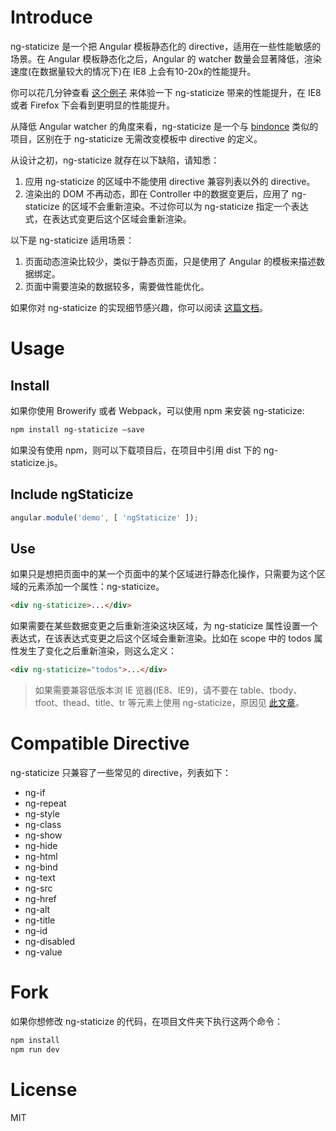 # Introduce

ng-staticize 是一个把 Angular 模板静态化的 directive，适用在一些性能敏感的场景。在 Angular 模板静态化之后，Angular 的 watcher 数量会显著降低，渲染速度(在数据量较大的情况下)在 IE8 上会有10-20x的性能提升。

你可以花几分钟查看 [这个例子](http://elemefe.github.io/ng-staticize/) 来体验一下 ng-staticize 带来的性能提升，在 IE8 或者 Firefox 下会看到更明显的性能提升。

从降低 Angular watcher 的角度来看，ng-staticize 是一个与 [bindonce](https://github.com/Pasvaz/bindonce) 类似的项目，区别在于 ng-staticize 无需改变模板中 directive 的定义。

从设计之初，ng-staticize 就存在以下缺陷，请知悉：

1. 应用 ng-staticize 的区域中不能使用 directive 兼容列表以外的 directive。
2. 渲染出的 DOM 不再动态，即在 Controller 中的数据变更后，应用了 ng-staticize 的区域不会重新渲染。不过你可以为 ng-staticize 指定一个表达式，在表达式变更后这个区域会重新渲染。

以下是 ng-staticize 适用场景：

1. 页面动态渲染比较少，类似于静态页面，只是使用了 Angular 的模板来描述数据绑定。
2. 页面中需要渲染的数据较多，需要做性能优化。

如果你对 ng-staticize 的实现细节感兴趣，你可以阅读 [这篇文档](HOW.MD)。

# Usage

## Install

如果你使用 Browerify 或者 Webpack，可以使用 npm 来安装 ng-staticize:

```Bash
npm install ng-staticize —save
```

如果没有使用 npm，则可以下载项目后，在项目中引用 dist 下的 ng-staticize.js。

## Include ngStaticize

```JavaScript
angular.module('demo', [ 'ngStaticize' ]);
```

## Use

如果只是想把页面中的某一个页面中的某个区域进行静态化操作，只需要为这个区域的元素添加一个属性：ng-staticize。

```HTML
<div ng-staticize>...</div>
```

如果需要在某些数据变更之后重新渲染这块区域，为 ng-staticize 属性设置一个表达式，在该表达式变更之后这个区域会重新渲染。比如在 scope 中的 todos 属性发生了变化之后重新渲染，则这么定义：

```HTML
<div ng-staticize="todos">...</div>
```

> 如果需要兼容低版本浏 IE 览器(IE8、IE9)，请不要在 table、tbody、tfoot、thead、title、tr 等元素上使用 ng-staticize，原因见 [此文章](http://w3help.org/zh-cn/causes/BX9046)。

# Compatible Directive
ng-staticize 只兼容了一些常见的 directive，列表如下：

- ng-if
- ng-repeat
- ng-style
- ng-class
- ng-show
- ng-hide
- ng-html
- ng-bind
- ng-text
- ng-src
- ng-href
- ng-alt
- ng-title
- ng-id
- ng-disabled
- ng-value

# Fork
如果你想修改 ng-staticize 的代码，在项目文件夹下执行这两个命令：

```Bash
npm install
npm run dev
```

# License
MIT
